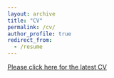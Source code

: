 ```yaml
---
layout: archive
title: "CV"
permalink: /cv/
author_profile: true
redirect_from:
  - /resume
---
```


<a href="https://sushmakambagowni.github.io/Sushma%20Kambagowni_CV.pdf" target="_blank" onclick="window.open(this.href); return false;">Please click here for the latest CV</a>
